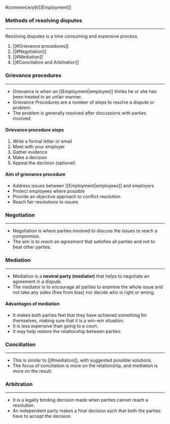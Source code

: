 #commerce/y9/[[Employment]] 

### Methods of resolving disputes
---
Resolving disputes is a time consuming and expensive process.

1. [[#Grievance procedures]]
2. [[#Negotiation]]
4. [[#Mediation]]
5. [[#Conciliation and Arbitration]]

### Grievance procedures
---
- Grievance is when an [[Employment|employee]] thinks he or she has been treated in an unfair manner.
- Grievance Procedures are a number of steps to resolve a dispute or problem.
- The problem is generally resolved after discussions with parties involved.

#### Grievance procedure steps
1. Write a formal letter or email
2. Meet with your employer
3. Gather evidence
4. Make a decision
5. Appeal the decision (optional)

#### Aim of grievance procedure
- Address issues between [[Employment|employees]] and employers  
- Protect employees where possible
- Provide an objective approach to conflict resolution
- Reach fair resolutions to issues


### Negotiation
---
- Negotiation is where parties involved to discuss the issues to reach a compromise.
- The aim is to *reach an agreement* that satisfies all parties and not to beat other parties.


### Mediation
----
- Mediation is a **neutral party (mediator)** that helps to negotiate an agreement in a dispute.
- The mediator is to encourage all parties to examine the whole issue and not take any sides (free from bias) nor decide who is right or wrong.

#### Advantages of mediation
- It makes both parties feel that they have achieved something for themselves, making sure that it is a win-win situation.
- It is less expensive than going to a court.
- It may help restore the relationship between parties.


### Conciliation
---
- This is similar to [[#mediation]], with suggested possible solutions.
- The focus of conciliation is more on the relationship, and mediation is more on the result.


### Arbitration
---
- It is a legally binding decision made when parties cannot reach a resolution.
- An independent party makes a final decision such that both the parties have to accept the decision.